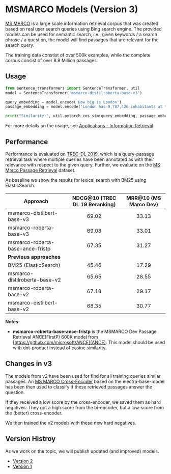 # MSMARCO Models (Version 3)
[MS MARCO](https://microsoft.github.io/msmarco/) is a large scale information retrieval corpus that was created based on real user search queries using Bing search engine. The provided models can be used for semantic search, i.e., given keywords / a search phrase / a question, the model will find passages that are relevant for the search query.

The training data constist of over 500k examples, while the complete  corpus consist of over 8.8 Million passages.
 
## Usage
```python
from sentence_transformers import SentenceTransformer, util
model = SentenceTransformer('msmarco-distilroberta-base-v3')

query_embedding = model.encode('How big is London')
passage_embedding = model.encode('London has 9,787,426 inhabitants at the 2011 census')

print("Similarity:", util.pytorch_cos_sim(query_embedding, passage_embedding))
```


For more details on the usage, see [Applications - Information Retrieval](../../examples/applications/retrieve_rerank/README.md)


## Performance
Performance is evaluated on [TREC-DL 2019](https://microsoft.github.io/TREC-2019-Deep-Learning/), which is a query-passage retrieval task where multiple queries have been annotated as with their relevance with respect to the given query.  Further, we evaluate on the [MS Marco Passage Retrieval](https://github.com/microsoft/MSMARCO-Passage-Ranking/) dataset. 

As baseline we show the results for lexical search with BM25 using ElasticSearch.

| Approach       | NDCG@10 (TREC DL 19 Reranking) | MRR@10 (MS Marco Dev) |  
| ------------- |:-------------: | :---: |
| msmarco-distilbert-base-v3| 69.02 | 33.13 |
| msmarco-roberta-base-v3 | 69.08 | 33.01
| msmarco-roberta-base-ance-fristp | 67.35 | 31.27
| **Previous approaches** |  |  |
| BM25 (ElasticSearch)   | 45.46 | 17.29  |
| msmarco-distilroberta-base-v2   | 65.65 |  28.55    |  
| msmarco-roberta-base-v2 | 67.18 | 29.17 | 
| msmarco-distilbert-base-v2 | 68.35 | 30.77 |

**Notes:**
- **msmarco-roberta-base-ance-fristp** is the MSMARCO Dev Passage Retrieval ANCE(FirstP) 600K model from [https://github.com/microsoft/ANCE](ANCE). This model should be used with dot-product instead of cosine similarity.


## Changes in v3
The models from v2 have been used for find for all training queries similar passages. An [MS MARCO Cross-Encoder](ce-msmarco.md) based on the electra-base-model has been then used to classify if these retrieved passages answer the question.

If they received a low score by the cross-encoder, we saved them as hard negatives: They got a high score from the bi-encoder, but a low-score from the (better) cross-encoder.

We then trained the v2 models with these new hard negatives.

## Version Histroy 
As we work on the topic, we will publish updated (and improved) models.

- [Version 2](msmarco-v2.md)
- [Version 1](msmarco-v1.md)
